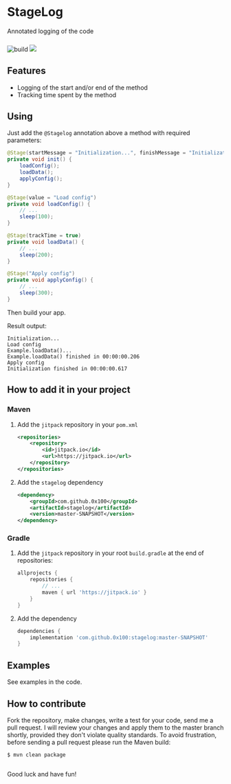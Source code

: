 # StageLog
Annotated logging of the code

###

![build](https://github.com/0x100/stagelog/workflows/build/badge.svg?branch=master)
[![](https://jitpack.io/v/0x100/stagelog.svg)](https://jitpack.io/#0x100/stagelog)

## Features

- Logging of the start and/or end of the method
- Tracking time spent by the method

## Using

Just add the `@Stagelog` annotation above a method with required parameters:

```java
@Stage(startMessage = "Initialization...", finishMessage = "Initialization finished", trackTime = true)
private void init() {
    loadConfig();
    loadData();
    applyConfig();
}

@Stage(value = "Load config")
private void loadConfig() {
    // ...
    sleep(100);
}

@Stage(trackTime = true)
private void loadData() {
    // ...
    sleep(200);
}

@Stage("Apply config")
private void applyConfig() {
    // ...
    sleep(300);
}
```

Then build your app.

Result output:

```
Initialization...
Load config
Example.loadData()...
Example.loadData() finished in 00:00:00.206
Apply config
Initialization finished in 00:00:00.617
```

## How to add it in your project

### Maven

1. Add the `jitpack` repository in your `pom.xml`

    ```xml
    <repositories>
        <repository>
            <id>jitpack.io</id>
            <url>https://jitpack.io</url>
        </repository>
    </repositories>
    ```

2. Add the `stagelog` dependency

    ```xml
    <dependency>
        <groupId>com.github.0x100</groupId>
        <artifactId>stagelog</artifactId>
        <version>master-SNAPSHOT</version>
    </dependency>
    ```

### Gradle

1. Add the `jitpack` repository in your root `build.gradle` at the end of repositories:
    ```groovy
    allprojects {
        repositories {
            // ...
            maven { url 'https://jitpack.io' }
        }
    }
    ```

2. Add the dependency
    ```groovy
    dependencies {
        implementation 'com.github.0x100:stagelog:master-SNAPSHOT'
    }
    ```
    
## Examples

See examples in the code.

## How to contribute
Fork the repository, make changes, write a test for your code, send me a pull request. 
I will review your changes and apply them to the master branch shortly, provided they don't violate quality standards. 
To avoid frustration, before sending a pull request please run the Maven build:
```
$ mvn clean package
```

##

Good luck and have fun!